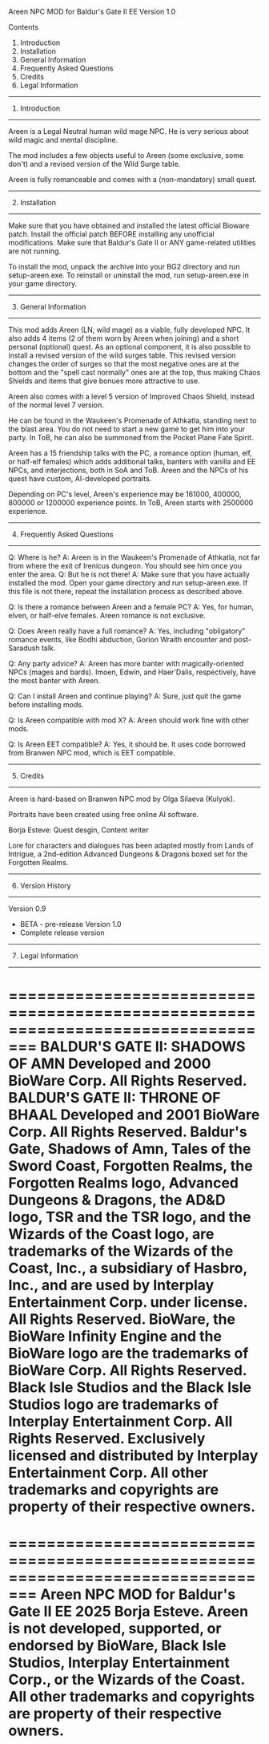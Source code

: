 Areen NPC MOD for Baldur's Gate II EE
Version 1.0

Contents

1. Introduction
2. Installation
3. General Information
4. Frequently Asked Questions
5. Credits
6. Legal Information

----------------
1. Introduction
----------------

Areen is a Legal Neutral human wild mage NPC. He is very serious about wild magic and mental discipline.

The mod includes a few objects useful to Areen (some exclusive, some don't) and a revised version of the Wild Surge table.

Areen is fully romanceable and comes with a (non-mandatory) small quest.

----------------
2. Installation
----------------

Make sure that you have obtained and installed the latest official Bioware patch. Install the official patch BEFORE installing any unofficial modifications. Make sure that Baldur's Gate II or ANY game-related utilities are not running.

To install the mod, unpack the archive into your BG2 directory and run setup-areen.exe. To reinstall or uninstall the mod, run setup-areen.exe in your game directory.

-----------------------
3. General Information
-----------------------

This mod adds Areen (LN, wild mage) as a viable, fully developed NPC. It also adds 4 items (2 of them worn by Areen when joining) and a short personal (optional) quest. As an optional component, it is also possible to install a revised version of the wild surges table. This revised version changes the order of surges so that the most negative ones are at the bottom and the "spell cast normally" ones are at the top, thus making Chaos Shields and items that give bonues more attractive to use.

Areen also comes with a level 5 version of Improved Chaos Shield, instead of the normal level 7 version.

He can be found in the Waukeen's Promenade of Athkatla, standing next to the blast area. You do not need to start a new game to get him into your party. In ToB, he can also be summoned from the Pocket Plane Fate Spirit.

Areen has a 15 friendship talks with the PC, a romance option (human, elf, or half-elf females) which adds additional talks, banters with vanilla and EE NPCs, and interjections, both in SoA and ToB. Areen and the NPCs of his quest have custom, AI-developed portraits.

Depending on PC's level, Areen's experience may be 161000, 400000, 800000 or 1200000 experience points. In ToB, Areen starts with 2500000 experience.

------------------------------
4. Frequently Asked Questions
------------------------------

Q: Where is he?
A: Areen is in the Waukeen's Promenade of Athkatla, not far from where the exit of Irenicus dungeon. You should see him once you enter the area.
Q: But he is not there!
A: Make sure that you have actually installed the mod. Open your game directory and run setup-areen.exe. If this file is not there, repeat the installation process as described above.

Q: Is there a romance between Areen and a female PC?
A: Yes, for human, elven, or half-elve females. Areen romance is not exclusive.

Q: Does Areen really have a full romance?
A: Yes, including "obligatory" romance events, like Bodhi abduction, Gorion Wraith encounter and post-Saradush talk.

Q: Any party advice?
A: Areen has more banter with magically-oriented NPCs (mages and bards). Imoen, Edwin, and Haer'Dalis, respectively, have the most banter with Areen.

Q: Can I install Areen and continue playing?
A: Sure, just quit the game before installing mods.

Q: Is Areen compatible with mod X?
A: Areen should work fine with other mods.

Q: Is Areen EET compatible?
A: Yes, it should be. It uses code borrowed from Branwen NPC mod, which is EET compatible.

-----------
5. Credits
-----------

Areen is hard-based on Branwen NPC mod by Olga Silaeva (Kulyok).

Portraits have been created using free online AI software.

Borja Esteve: Quest desgin, Content writer

Lore for characters and dialogues has been adapted mostly from Lands of Intrigue, a 2nd-edition Advanced Dungeons & Dragons boxed set for the Forgotten Realms.

-------------------
6. Version History
-------------------

Version 0.9
- BETA - pre-release
Version 1.0
- Complete release version

---------------------
7. Legal Information
---------------------

=================================================================================
BALDUR'S GATE II: SHADOWS OF AMN Developed and   2000 BioWare Corp. All Rights
Reserved. BALDUR'S GATE II: THRONE OF BHAAL Developed and   2001 BioWare
Corp. All Rights Reserved. Baldur's Gate, Shadows of Amn, Tales of the Sword
Coast, Forgotten Realms, the Forgotten Realms logo, Advanced Dungeons & Dragons,
the AD&D logo, TSR and the TSR logo, and the Wizards of the Coast logo, are
trademarks of the Wizards of the Coast, Inc., a subsidiary of Hasbro, Inc., and
are used by Interplay Entertainment Corp. under license. All Rights Reserved.
BioWare, the BioWare Infinity Engine and the BioWare logo are the trademarks of
BioWare Corp. All Rights Reserved. Black Isle Studios and the Black Isle Studios
logo are trademarks of Interplay Entertainment Corp. All Rights Reserved.
Exclusively licensed and distributed by Interplay Entertainment Corp. All other
trademarks and copyrights are property of their respective owners.
=================================================================================

=================================================================================
Areen NPC MOD for Baldur's Gate II EE  2025 Borja Esteve. Areen is not 
developed, supported, or endorsed by BioWare, Black Isle Studios, Interplay
Entertainment Corp., or the Wizards of the Coast. All other trademarks and
copyrights are property of their respective owners.
=================================================================================
